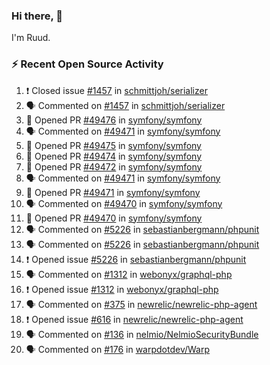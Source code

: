 ### Hi there, 👋

I'm Ruud.
 
### :zap: Recent Open Source Activity

<!--START_SECTION:activity-->
1. ❗️ Closed issue [#1457](https://github.com/schmittjoh/serializer/issues/1457) in [schmittjoh/serializer](https://github.com/schmittjoh/serializer)
2. 🗣 Commented on [#1457](https://github.com/schmittjoh/serializer/issues/1457) in [schmittjoh/serializer](https://github.com/schmittjoh/serializer)
3. 💪 Opened PR [#49476](https://github.com/symfony/symfony/pull/49476) in [symfony/symfony](https://github.com/symfony/symfony)
4. 🗣 Commented on [#49471](https://github.com/symfony/symfony/issues/49471) in [symfony/symfony](https://github.com/symfony/symfony)
5. 💪 Opened PR [#49475](https://github.com/symfony/symfony/pull/49475) in [symfony/symfony](https://github.com/symfony/symfony)
6. 💪 Opened PR [#49474](https://github.com/symfony/symfony/pull/49474) in [symfony/symfony](https://github.com/symfony/symfony)
7. 💪 Opened PR [#49472](https://github.com/symfony/symfony/pull/49472) in [symfony/symfony](https://github.com/symfony/symfony)
8. 🗣 Commented on [#49471](https://github.com/symfony/symfony/issues/49471) in [symfony/symfony](https://github.com/symfony/symfony)
9. 💪 Opened PR [#49471](https://github.com/symfony/symfony/pull/49471) in [symfony/symfony](https://github.com/symfony/symfony)
10. 🗣 Commented on [#49470](https://github.com/symfony/symfony/issues/49470) in [symfony/symfony](https://github.com/symfony/symfony)
11. 💪 Opened PR [#49470](https://github.com/symfony/symfony/pull/49470) in [symfony/symfony](https://github.com/symfony/symfony)
12. 🗣 Commented on [#5226](https://github.com/sebastianbergmann/phpunit/issues/5226) in [sebastianbergmann/phpunit](https://github.com/sebastianbergmann/phpunit)
13. 🗣 Commented on [#5226](https://github.com/sebastianbergmann/phpunit/issues/5226) in [sebastianbergmann/phpunit](https://github.com/sebastianbergmann/phpunit)
14. ❗️ Opened issue [#5226](https://github.com/sebastianbergmann/phpunit/issues/5226) in [sebastianbergmann/phpunit](https://github.com/sebastianbergmann/phpunit)
15. 🗣 Commented on [#1312](https://github.com/webonyx/graphql-php/issues/1312) in [webonyx/graphql-php](https://github.com/webonyx/graphql-php)
16. ❗️ Opened issue [#1312](https://github.com/webonyx/graphql-php/issues/1312) in [webonyx/graphql-php](https://github.com/webonyx/graphql-php)
17. 🗣 Commented on [#375](https://github.com/newrelic/newrelic-php-agent/issues/375) in [newrelic/newrelic-php-agent](https://github.com/newrelic/newrelic-php-agent)
18. ❗️ Opened issue [#616](https://github.com/newrelic/newrelic-php-agent/issues/616) in [newrelic/newrelic-php-agent](https://github.com/newrelic/newrelic-php-agent)
19. 🗣 Commented on [#136](https://github.com/nelmio/NelmioSecurityBundle/issues/136) in [nelmio/NelmioSecurityBundle](https://github.com/nelmio/NelmioSecurityBundle)
20. 🗣 Commented on [#176](https://github.com/warpdotdev/Warp/issues/176) in [warpdotdev/Warp](https://github.com/warpdotdev/Warp)
<!--END_SECTION:activity-->
